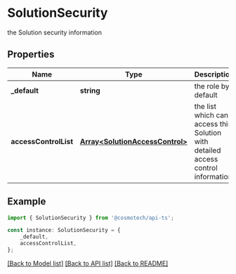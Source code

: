 # SolutionSecurity

the Solution security information

## Properties

Name | Type | Description | Notes
------------ | ------------- | ------------- | -------------
**_default** | **string** | the role by default | [default to undefined]
**accessControlList** | [**Array&lt;SolutionAccessControl&gt;**](SolutionAccessControl.md) | the list which can access this Solution with detailed access control information | [default to undefined]

## Example

```typescript
import { SolutionSecurity } from '@cosmotech/api-ts';

const instance: SolutionSecurity = {
    _default,
    accessControlList,
};
```

[[Back to Model list]](../README.md#documentation-for-models) [[Back to API list]](../README.md#documentation-for-api-endpoints) [[Back to README]](../README.md)
